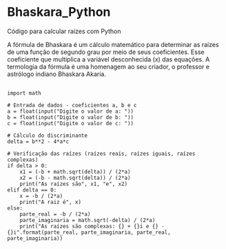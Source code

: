 # Bhaskara_Python
Código para calcular raízes com Python

A fórmula de Bhaskara é um cálculo matemático para determinar as raízes de uma função de segundo grau por meio de seus coeficientes. Esse coeficiente que multiplica a variável desconhecida (x) das equações. A termologia da fórmula é uma homenagem ao seu criador, o professor e astrólogo indiano Bhaskara Akaria.

##

```
import math

# Entrada de dados - coeficientes a, b e c
a = float(input("Digite o valor de a: "))
b = float(input("Digite o valor de b: "))
c = float(input("Digite o valor de c: "))

# Cálculo do discriminante
delta = b**2 - 4*a*c

# Verificação das raízes (raízes reais, raízes iguais, raízes complexas)
if delta > 0:
    x1 = (-b + math.sqrt(delta)) / (2*a)
    x2 = (-b - math.sqrt(delta)) / (2*a)
    print("As raízes são", x1, "e", x2)
elif delta == 0:
    x = -b / (2*a)
    print("A raiz é", x)
else:
    parte_real = -b / (2*a)
    parte_imaginaria = math.sqrt(-delta) / (2*a)
    print("As raízes são complexas: {} + {}i e {} - {}i".format(parte_real, parte_imaginaria, parte_real, parte_imaginaria))
